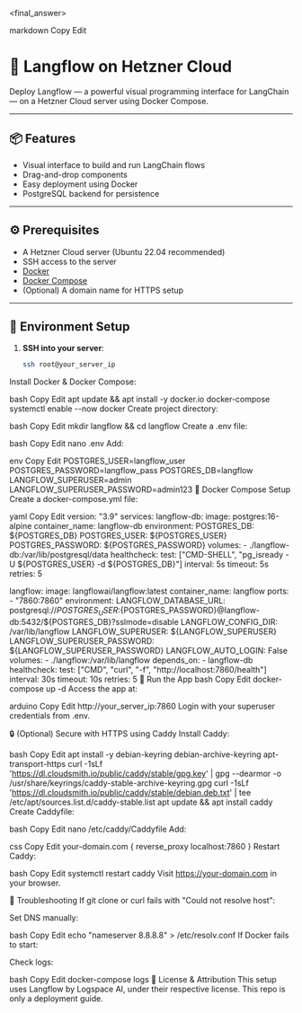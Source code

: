 <final_answer>

markdown
Copy
Edit
# 🚀 Langflow on Hetzner Cloud

Deploy Langflow — a powerful visual programming interface for LangChain — on a Hetzner Cloud server using Docker Compose.

---

## 📦 Features

- Visual interface to build and run LangChain flows
- Drag-and-drop components
- Easy deployment using Docker
- PostgreSQL backend for persistence

---

## ⚙️ Prerequisites

- A Hetzner Cloud server (Ubuntu 22.04 recommended)
- SSH access to the server
- [Docker](https://docs.docker.com/get-docker/)
- [Docker Compose](https://docs.docker.com/compose/install/)
- (Optional) A domain name for HTTPS setup

---

## 🧪 Environment Setup

1. **SSH into your server**:
   ```bash
   ssh root@your_server_ip
Install Docker & Docker Compose:

bash
Copy
Edit
apt update && apt install -y docker.io docker-compose
systemctl enable --now docker
Create project directory:

bash
Copy
Edit
mkdir langflow && cd langflow
Create a .env file:

bash
Copy
Edit
nano .env
Add:

env
Copy
Edit
POSTGRES_USER=langflow_user
POSTGRES_PASSWORD=langflow_pass
POSTGRES_DB=langflow
LANGFLOW_SUPERUSER=admin
LANGFLOW_SUPERUSER_PASSWORD=admin123
📄 Docker Compose Setup
Create a docker-compose.yml file:

yaml
Copy
Edit
version: "3.9"
services:
  langflow-db:
    image: postgres:16-alpine
    container_name: langflow-db
    environment:
      POSTGRES_DB: ${POSTGRES_DB}
      POSTGRES_USER: ${POSTGRES_USER}
      POSTGRES_PASSWORD: ${POSTGRES_PASSWORD}
    volumes:
      - ./langflow-db:/var/lib/postgresql/data
    healthcheck:
      test: ["CMD-SHELL", "pg_isready -U ${POSTGRES_USER} -d ${POSTGRES_DB}"]
      interval: 5s
      timeout: 5s
      retries: 5

  langflow:
    image: langflowai/langflow:latest
    container_name: langflow
    ports:
      - "7860:7860"
    environment:
      LANGFLOW_DATABASE_URL: postgresql://${POSTGRES_USER}:${POSTGRES_PASSWORD}@langflow-db:5432/${POSTGRES_DB}?sslmode=disable
      LANGFLOW_CONFIG_DIR: /var/lib/langflow
      LANGFLOW_SUPERUSER: ${LANGFLOW_SUPERUSER}
      LANGFLOW_SUPERUSER_PASSWORD: ${LANGFLOW_SUPERUSER_PASSWORD}
      LANGFLOW_AUTO_LOGIN: False
    volumes:
      - ./langflow:/var/lib/langflow
    depends_on:
      - langflow-db
    healthcheck:
      test: ["CMD", "curl", "-f", "http://localhost:7860/health"]
      interval: 30s
      timeout: 10s
      retries: 5
🚀 Run the App
bash
Copy
Edit
docker-compose up -d
Access the app at:

arduino
Copy
Edit
http://your_server_ip:7860
Login with your superuser credentials from .env.

🔒 (Optional) Secure with HTTPS using Caddy
Install Caddy:

bash
Copy
Edit
apt install -y debian-keyring debian-archive-keyring apt-transport-https
curl -1sLf 'https://dl.cloudsmith.io/public/caddy/stable/gpg.key' | gpg --dearmor -o /usr/share/keyrings/caddy-stable-archive-keyring.gpg
curl -1sLf 'https://dl.cloudsmith.io/public/caddy/stable/debian.deb.txt' | tee /etc/apt/sources.list.d/caddy-stable.list
apt update && apt install caddy
Create Caddyfile:

bash
Copy
Edit
nano /etc/caddy/Caddyfile
Add:

css
Copy
Edit
your-domain.com {
    reverse_proxy localhost:7860
}
Restart Caddy:

bash
Copy
Edit
systemctl restart caddy
Visit https://your-domain.com in your browser.

🧯 Troubleshooting
If git clone or curl fails with "Could not resolve host":

Set DNS manually:

bash
Copy
Edit
echo "nameserver 8.8.8.8" > /etc/resolv.conf
If Docker fails to start:

Check logs:

bash
Copy
Edit
docker-compose logs
📜 License & Attribution
This setup uses Langflow by Logspace AI, under their respective license. This repo is only a deployment guide.
